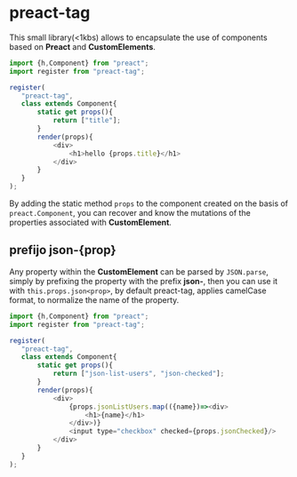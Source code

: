 # preact-tag

This small library(<1kbs) allows to encapsulate the use of components based on **Preact** and **CustomElements**.

```js
import {h,Component} from "preact";
import register from "preact-tag";

register(
   "preact-tag",
   class extends Component{
       static get props(){
           return ["title"];
       }
       render(props){
           <div>
               <h1>hello {props.title}</h1>
           </div>
       }
   }
);
```

By adding the static method `props` to the component created on the basis of `preact.Component`, you can recover and know the mutations of the properties associated with **CustomElement**.

## prefijo json-{prop}

Any property within the **CustomElement** can be parsed by `JSON.parse`, simply by prefixing the property with the prefix **json-**, then you can use it with `this.props.json<prop>`, by default preact-tag, applies camelCase format, to normalize the name of the property.

```js
import {h,Component} from "preact";
import register from "preact-tag";

register(
   "preact-tag",
   class extends Component{
       static get props(){
           return ["json-list-users", "json-checked"];
       }
       render(props){
           <div>
               {props.jsonListUsers.map(({name})=><div>
                   <h1>{name}</h1> 
               </div>)}
               <input type="checkbox" checked={props.jsonChecked}/>  
           </div>
       }
   }
);
```



